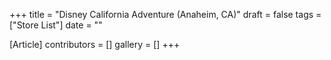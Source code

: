 +++
title = "Disney California Adventure (Anaheim, CA)"
draft = false
tags = ["Store List"]
date = ""

[Article]
contributors = []
gallery = []
+++
